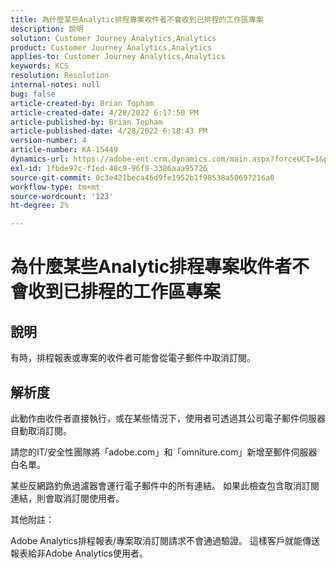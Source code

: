 ```yaml
---
title: 為什麼某些Analytic排程專案收件者不會收到已排程的工作區專案
description: 說明
solution: Customer Journey Analytics,Analytics
product: Customer Journey Analytics,Analytics
applies-to: Customer Journey Analytics,Analytics
keywords: KCS
resolution: Resolution
internal-notes: null
bug: false
article-created-by: Brian Topham
article-created-date: 4/28/2022 6:17:50 PM
article-published-by: Brian Topham
article-published-date: 4/28/2022 6:18:43 PM
version-number: 4
article-number: KA-15449
dynamics-url: https://adobe-ent.crm.dynamics.com/main.aspx?forceUCI=1&pagetype=entityrecord&etn=knowledgearticle&id=9a1ed07d-1fc7-ec11-a7b6-0022480a1b03
exl-id: 1fbde97c-f1ed-48c9-96f8-3386aaa95726
source-git-commit: 0c3e421beca46d9fe1952b1f98538a50697216a0
workflow-type: tm+mt
source-wordcount: '123'
ht-degree: 2%

---
```


# 為什麼某些Analytic排程專案收件者不會收到已排程的工作區專案

## 說明


有時，排程報表或專案的收件者可能會從電子郵件中取消訂閱。


## 解析度


此動作由收件者直接執行，或在某些情況下，使用者可透過其公司電子郵件伺服器自動取消訂閱。

請您的IT/安全性團隊將「adobe.com」和「omniture.com」新增至郵件伺服器白名單。

某些反網路釣魚過濾器會運行電子郵件中的所有連結。 如果此檢查包含取消訂閱連結，則會取消訂閱使用者。



其他附註：

Adobe Analytics排程報表/專案取消訂閱請求不會通過驗證。 這樣客戶就能傳送報表給非Adobe Analytics使用者。
